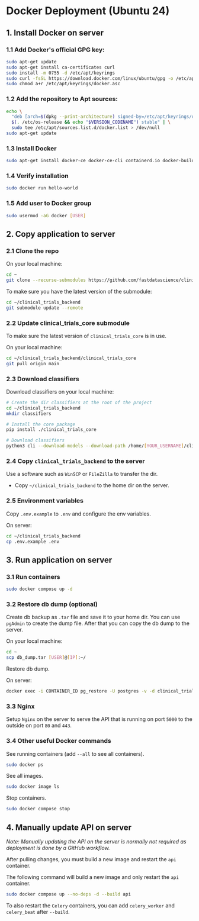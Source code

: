 # Docker Deployment (Ubuntu 24)

## 1. Install Docker on server

### 1.1 Add Docker's official GPG key:

```bash
sudo apt-get update
sudo apt-get install ca-certificates curl
sudo install -m 0755 -d /etc/apt/keyrings
sudo curl -fsSL https://download.docker.com/linux/ubuntu/gpg -o /etc/apt/keyrings/docker.asc
sudo chmod a+r /etc/apt/keyrings/docker.asc
```

### 1.2 Add the repository to Apt sources:

```bash
echo \
  "deb [arch=$(dpkg --print-architecture) signed-by=/etc/apt/keyrings/docker.asc] https://download.docker.com/linux/ubuntu \
  $(. /etc/os-release && echo "$VERSION_CODENAME") stable" | \
  sudo tee /etc/apt/sources.list.d/docker.list > /dev/null
sudo apt-get update
```

### 1.3 Install Docker

```bash
sudo apt-get install docker-ce docker-ce-cli containerd.io docker-buildx-plugin docker-compose-plugin
```

### 1.4 Verify installation

```bash
sudo docker run hello-world
```

### 1.5 Add user to Docker group

```bash
sudo usermod -aG docker [USER]
```

## 2. Copy application to server

### 2.1 Clone the repo

On your local machine:

```bash
cd ~
git clone --recurse-submodules https://github.com/fastdatascience/clinical_trial_risk_v2_public/tree/main/src/back_end
```

To make sure you have the latest version of the submodule:

```bash
cd ~/clinical_trials_backend
git submodule update --remote
```

### 2.2 Update clinical_trials_core submodule

To make sure the latest version of `clinical_trials_core` is in use.

On your local machine:

```bash
cd ~/clinical_trials_backend/clinical_trials_core
git pull origin main
```

### 2.3 Download classifiers

Download classifiers on your local machine:

```bash
# Create the dir classifiers at the root of the project
cd ~/clinical_trials_backend
mkdir classifiers

# Install the core package
pip install ./clinical_trials_core

# Download classifiers
python3 cli --download-models --download-path /home/[YOUR_USERNAME]/clinical_trials_backend/classifiers
```

### 2.4 Copy `clinical_trials_backend` to the server

Use a software such as `WinSCP` or `FileZilla` to transfer the dir.

- Copy `~/clinical_trials_backend` to the home dir on the server.

### 2.5 Environment variables

Copy `.env.example` to `.env` and configure the env variables.

On server:

```bash
cd ~/clinical_trials_backend
cp .env.example .env
```

## 3. Run application on server

### 3.1 Run containers

```bash
sudo docker compose up -d
```

### 3.2 Restore db dump (optional)

Create db backup as `.tar` file and save it to your home dir.
You can use `pgAdmin` to create the dump file.
After that you can copy the db dump to the server.

On your local machine:

```bash
cd ~
scp db_dump.tar [USER]@[IP]:~/
```

Restore db dump.

On server:

```bash
docker exec -i CONTAINER_ID pg_restore -U postgres -v -d clinical_trials < ~/db_dump.tar
```

### 3.3 Nginx

Setup `Nginx` on the server to serve the API that is running on port `5000` to the outside on port `80` and `443`.

### 3.4 Other useful Docker commands

See running containers (add `--all` to see all containers).

```bash
sudo docker ps
```

See all images.

```bash
sudo docker image ls
```

Stop containers.

```bash
sudo docker compose stop
```

## 4. Manually update API on server

*Note: Manually updating the API on the server is normally not required as deployment is done by a GitHub workflow.*

After pulling changes, you must build a new image and restart the `api` container.

The following command will build a new image and only restart the `api` container.

```bash
sudo docker compose up --no-deps -d --build api
```

To also restart the `Celery` containers, you can add `celery_worker` and `celery_beat` after `--build`.
